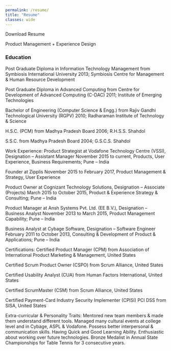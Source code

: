 ```yaml
---
permalink: /resume/
title: "Resume"
classes: wide
---
```


Download Resume

Product Management + Experience Design

<h3>Education</h3>
Post Graduate Diploma in Information Technology Management from Symbiosis International University   
2013; Symbiosis Centre for Management & Human Resource Development

Post Graduate Diploma in Advanced Computing from Centre for Development of Advanced Computing (C-DAC) 
2011; Institute of Emerging Technologies 

Bachelor of Engineering (Computer Science & Engg.) from Rajiv Gandhi Technological University (RGPV) 
2010; Radharaman Institute of Technology & Science 

H.S.C. (PCM) from Madhya Pradesh Board 
2006; R.H.S.S. Shahdol 

S.S.C. from Madhya Pradesh Board 
2004; G.S.C.S. Shahdol 

Work Experience: 
Product Strategist at Vodafone Technology Centre (VSSI), Designation – Assistant Manager 
November 2015 to current, Products, User Experience, Business Requirements; Pune – India 

Founder at Zipplis 
November 2015 to February 2017, Product Management & Strategy, User Experience 

Product Owner at Cognizant Technology Solutions, Designation – Associate (Projects) 
March 2015 to October 2015, Product & Experience Strategy & Consulting; Pune – India 

Product Manager at Ansh Systems Pvt. Ltd. (EE B.V.), Designation – Business Analyst 
November 2013 to March 2015, Product Management Capability; Pune – India 

Business Analyst at Cybage Software, Designation – Software Engineer 
February 2011 to October 2013, Consulting & Development of Product & Applications; Pune – India 

Certifications: 
Certified Product Manager (CPM) 
from Association of International Product Marketing & Management, United States 

Certified Scrum Product Owner (CSPO) 
from Scrum Alliance, United States 

Certified Usability Analyst (CUA) 
from Human Factors International, United States 

Certified ScrumMaster (CSM) 
from Scrum Alliance, United States 

Certified Payment-Card Industry Security Implementer (CPISI) 
PCI DSS from SISA, United States 

Extra-curricular & Personality Traits: 
Mentored new team members & made them understand different tools. 
Managed many cultural events at college level and in Cybage, ASPL & Vodafone. 
Possess better interpersonal & communication skills. 
Having Quick and Good Learning Ability. 
Enthusiastic about working over future technologies. 
Bronze Medalist in Annual State Championships for Table Tennis for 3 consecutive years.
